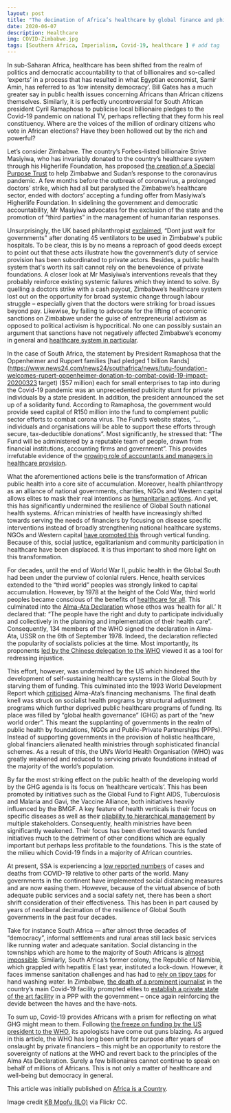 ```yaml
---
layout: post
title: "The decimation of Africa’s healthcare by global finance and philanthropy"
date: 2020-06-07
description: Healthcare
img: COVID-Zimbabwe.jpg
tags: [Southern Africa, Imperialism, Covid-19, healthcare ] # add tag
---
```


In sub-Saharan Africa, healthcare has been shifted from the realm of politics and democratic accountability to that of billionaires and so-called ‘experts’ in a process that has resulted in what Egyptian economist, Samir Amin, has referred to as ‘low intensity democracy’. Bill Gates has a much greater say in public health issues concerning Africans than African citizens themselves. Similarly, it is perfectly uncontroversial for South African president Cyril Ramaphosa to publicise local billionaire pledges to the Covid-19 pandemic on national TV, perhaps reflecting that they form his real constituency. Where are the voices of the million of ordinary citizens who vote in African elections? Have they been hollowed out by the rich and powerful?

Let’s consider Zimbabwe. The country’s Forbes-listed billionaire Strive Masiyiwa, who has invariably donated to the country’s healthcare system through his Higherlife Foundation, has proposed [the creation of a Special Purpose Trust](https://www.news24.com/fin24/Economy/Africa/this-is-not-an-appeal-to-lift-sanctions-masiyiwa-pleads-for-zimbabwe-coronavirus-fund-20200429) to help Zimbabwe and Sudan’s response to the coronavirus pandemic. A few months before the outbreak of coronavirus, a prolonged doctors’ strike, which had all but paralysed the Zimbabwe’s healthcare sector, ended with doctors’ accepting a funding offer from Masiyiwa’s Higherlife Foundation. In sidelining the government and democratic accountability, Mr Masiyiwa advocates for the exclusion of the state and the promotion of “third parties” in the management of humanitarian responses.

Unsurprisingly, the UK based philanthropist [exclaimed](https://www.newsday.co.zw/2020/04/strive-masiyiwa-donates-ventilators-in-covid-19-response), “Dont just wait for governments" after donating 45 ventilators to be used in Zimbabwe's public hospitals. To be clear, this is by no means a reproach of good deeds except to point out that these acts illustrate how the government’s duty of service provision has been subordinated to private actors. Besides, a public health system that's worth its salt cannot rely on the benevolence of private foundations. A closer look at Mr Masiyiwa’s interventions reveals that they probably reinforce existing systemic failures which they intend to solve. By quelling a doctors strike with a cash payout, Zimbabwe’s healthcare system lost out on the opportunity for broad systemic change through labour struggle – especially given that the doctors were striking for broad issues beyond pay. Likewise, by failing to advocate for the lifting of economic sanctions on Zimbabwe under the guise of entrepreneurial activism as opposed to political activism is hypocritical. No one can possibly sustain an argument that sanctions have not negatively affected Zimbabwe’s economy in general and [healthcare system in particular](https://www.ajol.info/index.php/afrrev/article/view/161105).

In the case of South Africa, the statement by President Ramaphosa that the Oppenheimer and Ruppert families [had pledged 1 billion Rands](https://www.news24.com/news24/southafrica/news/tutu-foundation-welcomes-rupert-oppenheimer-donation-to-combat-covid-19-impact-20200323 target) ($57 million) each for small enterprises to tap into during the Covid-19 pandemic was an unprecedented publicity stunt for private individuals by a state president. In addition, the president announced the set up of a solidarity fund. According to Ramaphosa, the government would provide seed capital of R150 million into the fund to complement public sector efforts to combat corona virus. The Fund’s website states, “… individuals and organisations will be able to support these efforts through secure, tax-deductible donations”. Most significantly, he stressed that: “The Fund will be administered by a reputable team of people, drawn from financial institutions, accounting firms and government”. This provides irrefutable evidence of the [growing role of accountants and managers in healthcare provision](https://www.berghahnjournals.com/view/journals/focaal/2019/83/fcl830105.xml).

What the aforementioned actions belie is the transformation of African public health into a core site of accumulation. Moreover, health philanthropy as an alliance of national governments, charities, NGOs and Western capital allows elites to mask their real intentions as [humanitarian actions](http://www.wrongkindofgreen.org/wp-content/uploads/2016/01/Levich-2015-American_Journal_of_Economics_and_Sociology.pdf). And yet, this has significantly undermined the resilience of Global South national health systems. African ministries of health have increasingly shifted towards serving the needs of financiers by focusing on disease specific interventions instead of broadly strengthening national healthcare systems. NGOs and Western capital [have promoted this](https://www.berghahnjournals.com/view/journals/focaal/2019/83/fcl830105.xml) through vertical funding. Because of this, social justice, egalitarianism and community participation in healthcare have been displaced. It is thus important to shed more light on this transformation.

For decades, until the end of World War II, public health in the Global South had been under the purview of colonial rulers. Hence, health services extended to the “third world” peoples was strongly linked to capital accumulation. However, by 1978 at the height of the Cold War, third world peoples became conscious of the benefits of [healthcare for all](http://www.wrongkindofgreen.org/wp-content/uploads/2016/01/Levich-2015-American_Journal_of_Economics_and_Sociology.pdf). This culminated into the [Alma-Ata Declaration](https://www.who.int/publications/almaata_declaration_en.pdf) whose ethos was ‘health for all.’ It declared that: “The people have the right and duty to participate individually and collectively in the planning and implementation of their health care”. Consequently, 134 members of the WHO signed the declaration in Alma-Ata, USSR on the 6th of September 1978. Indeed, the declaration reflected the popularity of socialists policies at the time. Most importantly, its proponents [led by the Chinese delegation to the WHO](https://www.who.int/publications/almaata_declaration_en.pdf) viewed it as a tool for redressing injustice.

This effort, however, was undermined by the US which hindered the development of self-sustaining healthcare systems in the Global South by starving them of funding. This culminated into the 1993 World Development Report which [criticised](https://www.ncbi.nlm.nih.gov/pmc/articles/PMC6307566/#R6) Alma-Ata’s financing mechanisms. The final death knell was struck on socialist health programs by structural adjustment programs which further deprived public healthcare programs of funding. Its place was filled by “global health governance” (GHG) as part of the “new world order”. This meant the supplanting of governments in the realm of public health by foundations, NGOs and Public-Private Partnerships (PPPs). Instead of supporting governments in the provision of holistic healthcare, global financiers alienated health ministries through sophisticated financial schemes. As a result of this, the UN’s World Health Organisation (WHO) was greatly weakened and reduced to servicing private foundations instead of the majority of the world’s population.

By far the most striking effect on the public health of the developing world by the GHG agenda is its focus on ‘healthcare verticals’. This has been promoted by initiatives such as the Global Fund to Fight AIDS, Tuberculosis and Malaria and Gavi, the Vaccine Alliance, both initiatives heavily influenced by the BMGF. A key feature of health verticals is their focus on specific diseases as well as their [pliability to hierarchical management](http://www.wrongkindofgreen.org/wp-content/uploads/2016/01/Levich-2015-American_Journal_of_Economics_and_Sociology.pdf) by multiple stakeholders. Consequently, health ministries have been significantly weakened. Their focus has been diverted towards funded initiatives much to the detriment of other conditions which are equally important but perhaps less profitable to the foundations. This is the state of the milieu which Covid-19 finds in a majority of African countries.

At present, SSA is experiencing a [low reported numbers](https://www.afro.who.int/news/covid-19-cases-top-10-000-africa) of cases and deaths from COVID-19 relative to other parts of the world. Many governments in the continent have implemented social distancing measures and are now easing them. However, because of the virtual absence of both adequate public services and a social safety net, there has been a short shrift consideration of their effectiveness. This has been in part caused by years of neoliberal decimation of the resilience of Global South governments in the past four decades. 

Take for instance South Africa — after almost three decades of “democracy”, informal settlements and rural areas still lack basic services like running water and adequate sanitation. Social distancing in the townships which are home to the majority of South Africans is [almost impossible](https://news.sky.com/story/coronavirus-the-south-african-township-where-people-just-wont-follow-the-lockdown-rules-11965027). Similarly, South Africa’s former colony, the Republic of Namibia, which grappled with hepatitis E last year, instituted a lock-down. However, it faces immense sanitation challenges and has had to [rely on tippy taps](https://www.namibian.com.na/199788/archive-read/Fighting-Covid-19-one-tippy-tap-at-a-time) for hand washing water. In Zimbabwe, [the death of a prominent journalist](https://www.bbc.co.uk/news/world-africa-52061697) in the country’s main Covid-19 facility prompted elites to [establish a private state of the art facility](https://www.herald.co.zw/st-annes-hospital-seals-coronavirus-response-centre-deal/) in a PPP with the government – once again reinforcing the devide between the haves and the have-nots.

To sum up, Covid-19 provides Africans with a prism for reflecting on what GHG might mean to them. Following [the freeze on funding by the US president to the WHO](https://edition.cnn.com/2020/04/15/world/trump-who-funding-explainer-intl-hnk/index.html), its apologists have come out guns blazing. As argued in this article, the WHO has long been unfit for purpose after years of onslaught by private financiers – this might be an opportunity to restore the sovereignty of nations at the WHO and revert back to the principles of the Alma Ata Declaration. Surely a few billionaires cannot continue to speak on behalf of millions of Africans. This is not only a matter of healthcare and well-being but democracy in general.



This article was initially published on [Africa is a Country](https://africasacountry.com/2020/06/how-global-finance-and-philanthropy-killed-african-healthcare).

Image credit [KB Mpofu (ILO)](https://www.flickr.com/photos/ilopictures/49865916098/) via Flickr CC.

[jekyll-docs]: https://jekyllrb.com/docs/home
[jekyll-gh]:   https://github.com/jekyll/jekyll
[jekyll-talk]: https://talk.jekyllrb.com/
